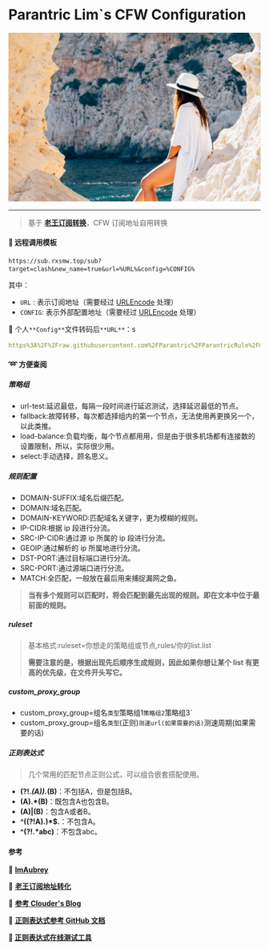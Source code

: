 # Parantric Lim`s CFW Configuration

![](https://raw.githubusercontent.com/Parantric/picture-bed/main/202206082002250.jpg)

------

> 基于 **[老王订阅转换](https://sub.rxsmw.top/)**，CFW 订阅地址自用转换

####  :rocket: 远程调用模板

```
https://sub.rxsmw.top/sub?target=clash&new_name=true&url=%URL%&config=%CONFIG%
```

其中：

- `URL` : 表示订阅地址（需要经过 [URLEncode](https://www.urlencoder.org/) 处理）
- `CONFIG`: 表示外部配置地址（需要经过 [URLEncode](https://www.urlencoder.org/) 处理）

:bell: 个人`**Config**`文件转码后`**URL**`：s

```yaml
https%3A%2F%2Fraw.githubusercontent.com%2FParantric%2FParantricRule%2Fmain%2FParantricRuleProfile.inis
```

#### :loop: 方便查阅

##### 策略组

- url-test:延迟最低，每隔一段时间进行延迟测试，选择延迟最低的节点。
- fallback:故障转移，每次都选择组内的第一个节点，无法使用再更换另一个，以此类推。
- load-balance:负载均衡，每个节点都用用，但是由于很多机场都有连接数的设置限制，所以，实际很少用。
- select:手动选择，顾名思义。

##### 规则配置

- DOMAIN-SUFFIX:域名后缀匹配。
- DOMAIN:域名匹配。
- DOMAIN-KEYWORD:匹配域名关键字，更为模糊的规则。
- IP-CIDR:根据 ip 段进行分流。
- SRC-IP-CIDR:通过源 ip 所属的 ip 段进行分流。
- GEOIP:通过解析的 ip 所属地进行分流。
- DST-PORT:通过目标端口进行分流。
- SRC-PORT:通过源端口进行分流。
- MATCH:全匹配，一般放在最后用来捕捉漏网之鱼。

> **当有多个规则可以匹配时，将会匹配到最先出现的规则。即在文本中位于最前面的规则。**

##### ruleset

> 基本格式:ruleset=你想走的策略组或节点,rules/你的list.list
>
> **需要注意的是，根据出现先后顺序生成规则，因此如果你想让某个 list 有更高的优先级，在文件开头写它。**

##### custom_proxy_group

- custom_proxy_group=组名`类型`策略组1`策略组2`策略组3`
- custom_proxy_group=组名`类型`(正则)`测速url(如果需要的话)`测速周期(如果需要的话)

##### 正则表达式

> 几个常用的匹配节点正则公式，可以组合嵌套搭配使用。

- **(?!.*(A)).*(B)**：不包括A，但是包括B。
- **(A).*(B)**：既包含A也包含B。
- **(A)|(B)**：包含A或者B。
- **^((?!A).)*$.**：不包含A。
- **^(?!.*abc)**：不包含abc。

#### 参考

:bookmark: [**ImAubrey**](https://github.com/ImAubrey/ImAubrey)

:bookmark: [**老王订阅地址转化**](https://sub.rxsmw.top/)

:bookmark: [**参考 Clouder's Blog**](https://www.codein.icu/clashtutorial/)

:bookmark: [**正则表达式参考 GitHub 文档**](https://github.com/ziishaned/learn-regex/blob/master/translations/README-cn.md)

**:bookmark: [正则表达式在线测试工具](http://www.regexp.cn/Regex)**
